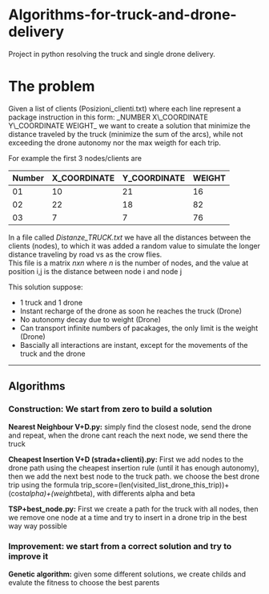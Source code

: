 <h1><strong>Algorithms-for-truck-and-drone-delivery</strong></h1>
Project in python resolving the truck and single drone delivery.

<h1><strong>The problem</strong></h1>
Given a list of clients (Posizioni_clienti.txt) where each line represent a package instruction in this form: _NUMBER X\_COORDINATE Y\_COORDINATE WEIGHT_ 
we want to create a solution that minimize the distance traveled by the truck (minimize the sum of the arcs), while not exceeding the drone autonomy nor the max weigth for each trip.      

For example the first 3 nodes/clients are  

| Number | X\_COORDINATE | Y\_COORDINATE | WEIGHT |
| ------ | ------------- | ------------- | ----- |
| 01 | 10 | 21 | 16 |
| 02 | 22 | 18 | 82 |
| 03 | 7 | 7 | 76 | 


In a file called _Distanze_TRUCK.txt_ we have all the distances between the clients (nodes), 
to which it was added a random value to simulate the longer distance traveling by road vs as the crow flies.\
This file is a matrix _nxn_ where _n_ is the number of nodes, and the value at position i,j is the distance between node i and node j


This solution suppose:
- 1 truck and 1 drone
- Instant recharge of the drone as soon he reaches the truck (Drone)
- No autonomy decay due to weight (Drone)
- Can transport infinite numbers of pacakages, the only limit is the weight (Drone)
- Bascially all interactions are instant, except for the movements of the truck and the drone
***

<h2><strong> Algorithms</strong></h2>
<h3><strong>Construction:</strong> We start from zero to build a solution</h3>
<strong>Nearest Neighbour V+D.py:</strong> simply find the closest node, send the drone and repeat, when the drone cant reach the next node, we send there the truck

<Strong>Cheapest Insertion V+D (strada+clienti).py:</strong> First we add nodes to the drone path using the cheapest insertion rule (until it has enough autonomy), 
                                            then we add the next best node to the truck path. we choose the best drone trip using the formula 
                                            trip_score=(len(visited_list_drone_this_trip))+(cost*alpha)+(weight*beta), with differents alpha and beta
                                            
<strong>TSP+best_node.py:</strong> First we create a path for the truck with all nodes, then we remove one node at a time and try to insert in a drone trip in the best way way possible


<h3><strong>Improvement:</strong> we start from a correct solution and try to improve it</h3>
<strong>Genetic algorithm:</strong> given some different solutions, we create childs and evalute the fitness to choose the best parents



